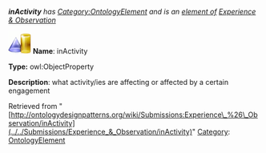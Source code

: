 ___inActivity__ has [Category:OntologyElement](../../Category/OntologyElement "Category:OntologyElement") and is an [element of](../../Property/ElementOf "Property:ElementOf") [Experience & Observation](../../Submissions/Experience_&_Observation "Submissions:Experience & Observation")_


  




[![ObjectProperty](../../images/thumb/c/c3/ObjectProperty.gif/45px-ObjectProperty.gif)](../../Image/ObjectProperty.gif "ObjectProperty")
__Name__: inActivity 


__Type:__ owl:ObjectProperty 


__Description__: what activity/ies are affecting or affected by a certain engagement 





Retrieved from "[http://ontologydesignpatterns.org/wiki/Submissions:Experience\_%26\_Observation/inActivity](../../Submissions/Experience_&_Observation/inActivity)"
 [Category](http://ontologydesignpatterns.org/wiki/Special:Categories "Special:Categories"): [OntologyElement](../../Category/OntologyElement "Category:OntologyElement")
